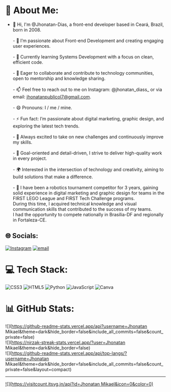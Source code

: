 # 💫 About Me:
- 👋 Hi, I'm @Jhonatan-Dias, a front-end developer based in Ceará, Brazil, born in 2008.<br><br>- 👀 I’m passionate about Front-end Development and creating engaging user experiences.<br><br>- 🌱 Currently learning Systems Development with a focus on clean, efficient code.<br><br>- 💞️ Eager to collaborate and contribute to technology communities, open to mentorship and knowledge sharing.<br><br>- 📫 Feel free to reach out to me on Instagram: @jhonatan_diass_ or via email: jhonatanpublicol7@gmail.com.<br><br>- 😄 Pronouns: I / me / mine.<br><br>- ⚡ Fun fact: I’m passionate about digital marketing, graphic design, and exploring the latest tech trends.<br><br>- 🚀 Always excited to take on new challenges and continuously improve my skills.<br><br>- 🎯 Goal-oriented and detail-driven, I strive to deliver high-quality work in every project.<br><br>- 🌍 Interested in the intersection of technology and creativity, aiming to build solutions that make a difference.<br><br>- 🤖 I have been a robotics tournament competitor for 3 years, gaining solid experience in digital marketing and graphic design for teams in the FIRST LEGO League and FIRST Tech Challenge programs. <br>During this time, I acquired technical knowledge and visual communication skills that contributed to the success of my teams. <br>I had the opportunity to compete nationally in Brasília-DF and regionally in Fortaleza-CE.


## 🌐 Socials:
[![Instagram](https://img.shields.io/badge/Instagram-%23E4405F.svg?logo=Instagram&logoColor=white)](https://instagram.com/jhonatan_diass_) [![email](https://img.shields.io/badge/Email-D14836?logo=gmail&logoColor=white)](mailto:jhonatanpublicol7@gmail.com) 

# 💻 Tech Stack:
![CSS3](https://img.shields.io/badge/css3-%231572B6.svg?style=for-the-badge&logo=css3&logoColor=white) ![HTML5](https://img.shields.io/badge/html5-%23E34F26.svg?style=for-the-badge&logo=html5&logoColor=white) ![Python](https://img.shields.io/badge/python-3670A0?style=for-the-badge&logo=python&logoColor=ffdd54) ![JavaScript](https://img.shields.io/badge/javascript-%23323330.svg?style=for-the-badge&logo=javascript&logoColor=%23F7DF1E) ![Canva](https://img.shields.io/badge/Canva-%2300C4CC.svg?style=for-the-badge&logo=Canva&logoColor=white)
# 📊 GitHub Stats:
![](https://github-readme-stats.vercel.app/api?username=Jhonatan Mikael&theme=dark&hide_border=false&include_all_commits=false&count_private=false)<br/>
![](https://nirzak-streak-stats.vercel.app/?user=Jhonatan Mikael&theme=dark&hide_border=false)<br/>
![](https://github-readme-stats.vercel.app/api/top-langs/?username=Jhonatan Mikael&theme=dark&hide_border=false&include_all_commits=false&count_private=false&layout=compact)

---
[![](https://visitcount.itsvg.in/api?id=Jhonatan Mikael&icon=0&color=0)](https://visitcount.itsvg.in)

<!-- Proudly created with GPRM ( https://gprm.itsvg.in ) -->
